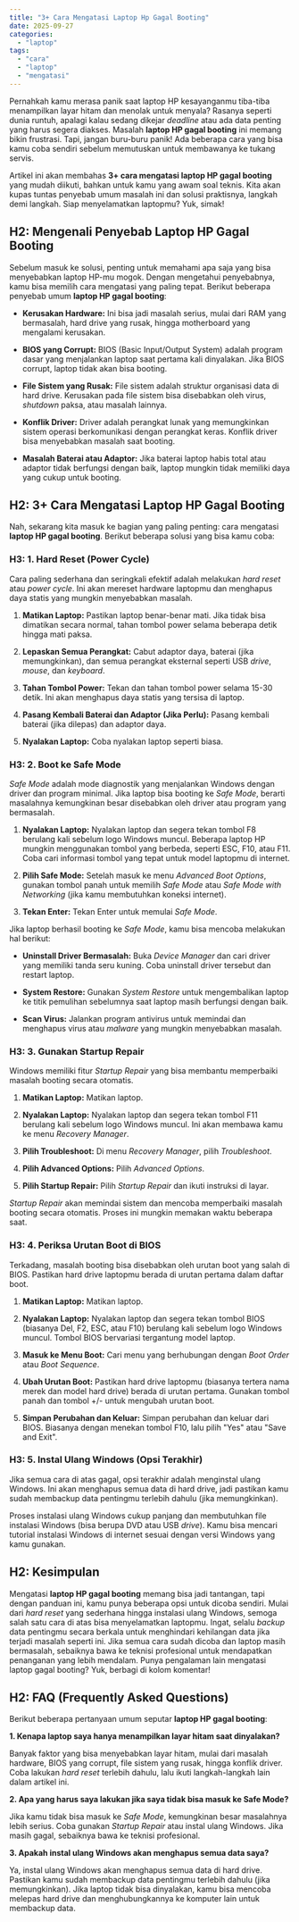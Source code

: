 ```yaml
---
title: "3+ Cara Mengatasi Laptop Hp Gagal Booting"
date: 2025-09-27
categories: 
  - "laptop"
tags: 
  - "cara"
  - "laptop"
  - "mengatasi"
---
```


Pernahkah kamu merasa panik saat laptop HP kesayanganmu tiba-tiba menampilkan layar hitam dan menolak untuk menyala? Rasanya seperti dunia runtuh, apalagi kalau sedang dikejar _deadline_ atau ada data penting yang harus segera diakses. Masalah **laptop HP gagal booting** ini memang bikin frustrasi. Tapi, jangan buru-buru panik! Ada beberapa cara yang bisa kamu coba sendiri sebelum memutuskan untuk membawanya ke tukang servis.

Artikel ini akan membahas **3+ cara mengatasi laptop HP gagal booting** yang mudah diikuti, bahkan untuk kamu yang awam soal teknis. Kita akan kupas tuntas penyebab umum masalah ini dan solusi praktisnya, langkah demi langkah. Siap menyelamatkan laptopmu? Yuk, simak!

## H2: Mengenali Penyebab Laptop HP Gagal Booting

Sebelum masuk ke solusi, penting untuk memahami apa saja yang bisa menyebabkan laptop HP-mu mogok. Dengan mengetahui penyebabnya, kamu bisa memilih cara mengatasi yang paling tepat. Berikut beberapa penyebab umum **laptop HP gagal booting**:

- **Kerusakan Hardware:** Ini bisa jadi masalah serius, mulai dari RAM yang bermasalah, hard drive yang rusak, hingga motherboard yang mengalami kerusakan.
    
- **BIOS yang Corrupt:** BIOS (Basic Input/Output System) adalah program dasar yang menjalankan laptop saat pertama kali dinyalakan. Jika BIOS corrupt, laptop tidak akan bisa booting.
    
- **File Sistem yang Rusak:** File sistem adalah struktur organisasi data di hard drive. Kerusakan pada file sistem bisa disebabkan oleh virus, _shutdown_ paksa, atau masalah lainnya.
    
- **Konflik Driver:** Driver adalah perangkat lunak yang memungkinkan sistem operasi berkomunikasi dengan perangkat keras. Konflik driver bisa menyebabkan masalah saat booting.
    
- **Masalah Baterai atau Adaptor:** Jika baterai laptop habis total atau adaptor tidak berfungsi dengan baik, laptop mungkin tidak memiliki daya yang cukup untuk booting.
    

## H2: 3+ Cara Mengatasi Laptop HP Gagal Booting

Nah, sekarang kita masuk ke bagian yang paling penting: cara mengatasi **laptop HP gagal booting**. Berikut beberapa solusi yang bisa kamu coba:

### H3: 1. Hard Reset (Power Cycle)

Cara paling sederhana dan seringkali efektif adalah melakukan _hard reset_ atau _power cycle_. Ini akan mereset hardware laptopmu dan menghapus daya statis yang mungkin menyebabkan masalah.

1. **Matikan Laptop:** Pastikan laptop benar-benar mati. Jika tidak bisa dimatikan secara normal, tahan tombol power selama beberapa detik hingga mati paksa.
    
2. **Lepaskan Semua Perangkat:** Cabut adaptor daya, baterai (jika memungkinkan), dan semua perangkat eksternal seperti USB _drive_, _mouse_, dan _keyboard_.
    
3. **Tahan Tombol Power:** Tekan dan tahan tombol power selama 15-30 detik. Ini akan menghapus daya statis yang tersisa di laptop.
    
4. **Pasang Kembali Baterai dan Adaptor (Jika Perlu):** Pasang kembali baterai (jika dilepas) dan adaptor daya.
    
5. **Nyalakan Laptop:** Coba nyalakan laptop seperti biasa.
    

### H3: 2. Boot ke Safe Mode

_Safe Mode_ adalah mode diagnostik yang menjalankan Windows dengan driver dan program minimal. Jika laptop bisa booting ke _Safe Mode_, berarti masalahnya kemungkinan besar disebabkan oleh driver atau program yang bermasalah.

1. **Nyalakan Laptop:** Nyalakan laptop dan segera tekan tombol F8 berulang kali sebelum logo Windows muncul. Beberapa laptop HP mungkin menggunakan tombol yang berbeda, seperti ESC, F10, atau F11. Coba cari informasi tombol yang tepat untuk model laptopmu di internet.
    
2. **Pilih Safe Mode:** Setelah masuk ke menu _Advanced Boot Options_, gunakan tombol panah untuk memilih _Safe Mode_ atau _Safe Mode with Networking_ (jika kamu membutuhkan koneksi internet).
    
3. **Tekan Enter:** Tekan Enter untuk memulai _Safe Mode_.
    

Jika laptop berhasil booting ke _Safe Mode_, kamu bisa mencoba melakukan hal berikut:

- **Uninstall Driver Bermasalah:** Buka _Device Manager_ dan cari driver yang memiliki tanda seru kuning. Coba uninstall driver tersebut dan restart laptop.
    
- **System Restore:** Gunakan _System Restore_ untuk mengembalikan laptop ke titik pemulihan sebelumnya saat laptop masih berfungsi dengan baik.
    
- **Scan Virus:** Jalankan program antivirus untuk memindai dan menghapus virus atau _malware_ yang mungkin menyebabkan masalah.
    

### H3: 3. Gunakan Startup Repair

Windows memiliki fitur _Startup Repair_ yang bisa membantu memperbaiki masalah booting secara otomatis.

1. **Matikan Laptop:** Matikan laptop.
    
2. **Nyalakan Laptop:** Nyalakan laptop dan segera tekan tombol F11 berulang kali sebelum logo Windows muncul. Ini akan membawa kamu ke menu _Recovery Manager_.
    
3. **Pilih Troubleshoot:** Di menu _Recovery Manager_, pilih _Troubleshoot_.
    
4. **Pilih Advanced Options:** Pilih _Advanced Options_.
    
5. **Pilih Startup Repair:** Pilih _Startup Repair_ dan ikuti instruksi di layar.
    

_Startup Repair_ akan memindai sistem dan mencoba memperbaiki masalah booting secara otomatis. Proses ini mungkin memakan waktu beberapa saat.

### H3: 4. Periksa Urutan Boot di BIOS

Terkadang, masalah booting bisa disebabkan oleh urutan boot yang salah di BIOS. Pastikan hard drive laptopmu berada di urutan pertama dalam daftar boot.

1. **Matikan Laptop:** Matikan laptop.
    
2. **Nyalakan Laptop:** Nyalakan laptop dan segera tekan tombol BIOS (biasanya Del, F2, ESC, atau F10) berulang kali sebelum logo Windows muncul. Tombol BIOS bervariasi tergantung model laptop.
    
3. **Masuk ke Menu Boot:** Cari menu yang berhubungan dengan _Boot Order_ atau _Boot Sequence_.
    
4. **Ubah Urutan Boot:** Pastikan hard drive laptopmu (biasanya tertera nama merek dan model hard drive) berada di urutan pertama. Gunakan tombol panah dan tombol +/- untuk mengubah urutan boot.
    
5. **Simpan Perubahan dan Keluar:** Simpan perubahan dan keluar dari BIOS. Biasanya dengan menekan tombol F10, lalu pilih "Yes" atau "Save and Exit".
    

### H3: 5. Instal Ulang Windows (Opsi Terakhir)

Jika semua cara di atas gagal, opsi terakhir adalah menginstal ulang Windows. Ini akan menghapus semua data di hard drive, jadi pastikan kamu sudah membackup data pentingmu terlebih dahulu (jika memungkinkan).

Proses instalasi ulang Windows cukup panjang dan membutuhkan file instalasi Windows (bisa berupa DVD atau USB _drive_). Kamu bisa mencari tutorial instalasi Windows di internet sesuai dengan versi Windows yang kamu gunakan.

## H2: Kesimpulan

Mengatasi **laptop HP gagal booting** memang bisa jadi tantangan, tapi dengan panduan ini, kamu punya beberapa opsi untuk dicoba sendiri. Mulai dari _hard reset_ yang sederhana hingga instalasi ulang Windows, semoga salah satu cara di atas bisa menyelamatkan laptopmu. Ingat, selalu _backup_ data pentingmu secara berkala untuk menghindari kehilangan data jika terjadi masalah seperti ini. Jika semua cara sudah dicoba dan laptop masih bermasalah, sebaiknya bawa ke teknisi profesional untuk mendapatkan penanganan yang lebih mendalam. Punya pengalaman lain mengatasi laptop gagal booting? Yuk, berbagi di kolom komentar!

## H2: FAQ (Frequently Asked Questions)

Berikut beberapa pertanyaan umum seputar **laptop HP gagal booting**:

**1\. Kenapa laptop saya hanya menampilkan layar hitam saat dinyalakan?**

Banyak faktor yang bisa menyebabkan layar hitam, mulai dari masalah hardware, BIOS yang corrupt, file sistem yang rusak, hingga konflik driver. Coba lakukan _hard reset_ terlebih dahulu, lalu ikuti langkah-langkah lain dalam artikel ini.

**2\. Apa yang harus saya lakukan jika saya tidak bisa masuk ke Safe Mode?**

Jika kamu tidak bisa masuk ke _Safe Mode_, kemungkinan besar masalahnya lebih serius. Coba gunakan _Startup Repair_ atau instal ulang Windows. Jika masih gagal, sebaiknya bawa ke teknisi profesional.

**3\. Apakah instal ulang Windows akan menghapus semua data saya?**

Ya, instal ulang Windows akan menghapus semua data di hard drive. Pastikan kamu sudah membackup data pentingmu terlebih dahulu (jika memungkinkan). Jika laptop tidak bisa dinyalakan, kamu bisa mencoba melepas hard drive dan menghubungkannya ke komputer lain untuk membackup data.
